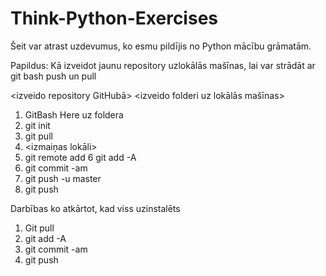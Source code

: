 # Think-Python-Exercises
Šeit var atrast uzdevumus, ko esmu pildījis no Python mācību grāmatām.

Papildus: Kā izveidot jaunu repository uzlokālās mašīnas, lai var strādāt ar git bash push un pull

<izveido repository GitHubā>
<izveido folderi uz lokālās mašīnas>
1. GitBash Here uz foldera
2. git init
3. git pull <link>
4. <izmaiņas lokāli>
5. git remote add <repository nosaukums> <link>
6  git add -A
7. git commit -am <link>
8. git push -u <repository nosaukums> master
9. git push <link>

Darbības ko atkārtot, kad viss uzinstalēts
1. Git pull
2. git add -A
3. git commit -am <link>
4. git push